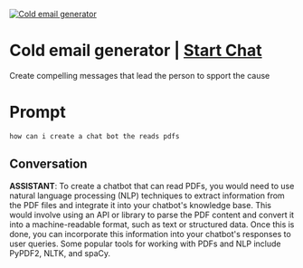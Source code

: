 
[![Cold email generator](https://flow-prompt-covers.s3.us-west-1.amazonaws.com/icon/minimalist/mini_4.png)](https://gptcall.net/chat.html?data=%7B%22contact%22%3A%7B%22id%22%3A%22qDNnfrAso78mXqNKxGgkB%22%2C%22flow%22%3Atrue%7D%7D)
# Cold email generator | [Start Chat](https://gptcall.net/chat.html?data=%7B%22contact%22%3A%7B%22id%22%3A%22qDNnfrAso78mXqNKxGgkB%22%2C%22flow%22%3Atrue%7D%7D)
Create compelling messages that lead the person to spport the cause

# Prompt

```
how can i create a chat bot the reads pdfs
```

## Conversation

**ASSISTANT**: To create a chatbot that can read PDFs, you would need to use natural language processing (NLP) techniques to extract information from the PDF files and integrate it into your chatbot's knowledge base. This would involve using an API or library to parse the PDF content and convert it into a machine-readable format, such as text or structured data. Once this is done, you can incorporate this information into your chatbot's responses to user queries. Some popular tools for working with PDFs and NLP include PyPDF2, NLTK, and spaCy.


